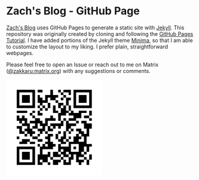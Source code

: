 # Zach's Blog - GitHub Page
[Zach's Blog](https://blog.zakkaru.xyz) uses GitHub Pages to generate a static site with [Jekyll](https://jekyllrb.com/). This repository was originally created by cloning and following the [GitHub Pages Tutorial](https://github.com/skills/github-pages). I have added portions of the Jekyll theme [Minima](https://github.com/jekyll/minima), so that I am able to customize the layout to my liking. I prefer plain, straightforward webpages.

Please feel free to open an Issue or reach out to me on Matrix ([@zakkaru:matrix.org](https://matrix.to/#/@zakkaru:matrix.org)) with any suggestions or comments.

[![Matrix QR](/_includes/social-icons/matrix-qr.png)](https://matrix.to/#/@zakkaru:matrix.org)
